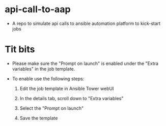 # api-call-to-aap
- A repo to simulate api calls to ansible automation platform to kick-start jobs

# Tit bits
- Please make sure the "Prompt on launch" is enabled under the "Extra variables" in the job template.

- To enable use the following steps:

  1. Edit the job template in Ansible Tower webUI
  
  2. In the details tab, scroll down to "Extra variables"

  3. Select the "Prompt on launch"
  
  4. Save the template